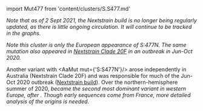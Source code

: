 import Mut477 from 'content/clusters/S.S477.md'

_Note that as of 2 Sept 2021, the Nextstrain build is no longer being regularly updated, as there is little ongoing circulation. It will continue to be tracked in the graphs._

_Note this cluster is only the European appearance of S:477N. The same mutation also appeared in [Nextstrain Clade 20F](https://nextstrain.org/ncov/global?label=clade:20F) in an outbreak in Jun-Oct 2020._

Another variant with <AaMut mut={'S:S477N'}/> arose independently in Australia (Nextstrain Clade 20F) and was responsible for much of the Jun-Oct 2020 outbreak ([Nextstrain build](https://nextstrain.org/ncov/oceania/2020-11-16?c=gt-S_477)).
Over the northern-hemisphere summer of 2020, <Var name="20A.EU2"/> became the second most dominant variant in western Europe, after <Var name="20E (EU1)"/>. <!-- <Var name="20E (EU1)"/> --> Though early sequences come from France, more detailed analysis of the origins is needed.


<Mut477/>

<!-- 
### S:S477N
- <AaMut mut={'S:S477N'}/> is in the receptor binding domain (RDB), important to ACE2 binding and antibody recognition
- Reported to slightly increase ACE2 binding ([Chen et al., JMB](https://www.sciencedirect.com/science/article/pii/S0022283620304563); see also [Bloom Lab, ACE2 binding website](https://jbloomlab.github.io/SARS-CoV-2-RBD_DMS/))
- Reported to confer resistance to multiple antibodies, and some convalescent sera ([Gaebler et al., bioRxiv](https://www.biorxiv.org/content/10.1101/2020.11.03.367391v1), [Liu et al., bioRxiv](https://www.biorxiv.org/content/10.1101/2020.11.06.372037v1))
- May confer a modest increase in infectivity as measured by soluble mACE2 ([Liu et al., bioRxiv](https://www.biorxiv.org/content/10.1101/2020.11.06.372037v1))
- _In vitro_ evolution to select for greater ACE2 binding resulted in mutations <AaMut mut={'S:S477N'}/>, <AaMut mut={'S:E484K'}/>, and <AaMut mut={'S:N501Y'}/> to be among the first selected ([Zahradnik et al., bioRxiv](https://doi.org/10.1101/2021.01.06.425392)). -->